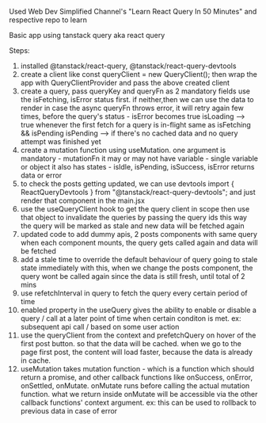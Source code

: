 Used Web Dev Simplified Channel's "Learn React Query In 50 Minutes" and respective repo to learn

Basic app using tanstack query aka react query

Steps:

1. installed @tanstack/react-query, @tanstack/react-query-devtools
2. create a client like
   const queryClient = new QueryClient();
   then wrap the app with QueryClientProvider and pass the above created client
3. create a query, pass queryKey and queryFn as 2 mandatory fields
   use the isFetching, isError status first. if neither,then we can use the data to render
   in case the async queryFn throws error, it will retry again few times, before the query's status - isError becomes true
   isLoading -->
   true whenever the first fetch for a query is in-flight
   same as isFetching && isPending
   isPending -->
   if there's no cached data and no query attempt was finished yet
4. create a mutation function using useMutation. one argument is mandatory - mutationFn
   it may or may not have variable - single variable or object
   it also has states - isIdle, isPending, isSuccess, isError
   returns data or error
5. to check the posts getting updated, we can use devtools
   import { ReactQueryDevtools } from "@tanstack/react-query-devtools";
   and just render that component in the main.jsx
6. use the useQueryClient hook to get the query client in scope
   then use that object to invalidate the queries by passing the query ids
   this way the query will be marked as stale and new data will be fetched again
7. updated code to add dummy apis, 2 posts components with same query
   when each component mounts, the query gets called again and data will be fetched
8. add a stale time to override the default behaviour of query going to stale state immediately
   with this, when we change the posts component, the query wont be called again
   since the data is still fresh, until total of 2 mins
9. use refetchInterval in query to fetch the query every certain period of time
10. enabled property in the useQuery gives the ability to enable or disable a query / call at a later point of time when certain conditon is met.
    ex: subsequent api call / based on some user action
11. use the queryClient from the context and prefetchQuery on hover of the first post button. so that the data will be cached.
    when we go to the page first post, the content will load faster, because the data is already in cache.
12. useMutation takes mutation function - which is a function which should return a promise, and other callback functions like onSuccess, onError, onSettled, onMutate. onMutate runs before calling the actual mutation function. what we return inside onMutate will be accessible via the other callback functions' context argument. ex: this can be used to rollback to previous data in case of error
